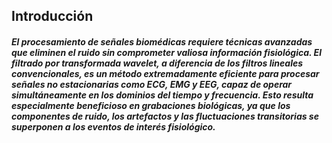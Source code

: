 ## Introducción
##### El procesamiento de señales biomédicas requiere técnicas avanzadas que eliminen el ruido sin comprometer valiosa información fisiológica. El filtrado por transformada wavelet, a diferencia de los filtros lineales convencionales, es un método extremadamente eficiente para procesar señales no estacionarias como ECG, EMG y EEG, capaz de operar simultáneamente en los dominios del tiempo y frecuencia. Esto resulta especialmente beneficioso en grabaciones biológicas, ya que los componentes de ruido, los artefactos y las fluctuaciones transitorias se superponen a los eventos de interés fisiológico.
